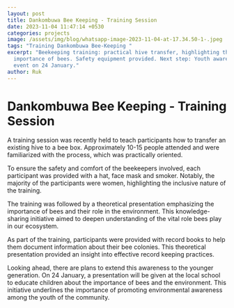 ```yaml
---
layout: post
title: Dankombuwa Bee Keeping - Training Session
date: 2023-11-04 11:47:14 +0530
categories: projects
image: /assets/img/blog/whatsapp-image-2023-11-04-at-17.34.50-1-.jpeg
tags: "Training Dankombuwa Bee-Keeping "
excerpt: "Beekeeping training: practical hive transfer, highlighting the
  importance of bees. Safety equipment provided. Next step: Youth awareness
  event on 24 January."
author: Ruk
---
```

# Dankombuwa Bee Keeping - Training Session

A training session was recently held to teach participants how to transfer an existing hive to a bee box.  Approximately 10-15 people attended and were familiarized with the process, which was practically oriented.  

To ensure the safety and comfort of the beekeepers involved, each participant was provided with a hat, face mask and smoker. Notably, the majority of the participants were women, highlighting the inclusive nature of the training.

The training was followed by a theoretical presentation emphasizing the importance of bees and their role in the environment. This knowledge-sharing initiative aimed to deepen understanding of the vital role bees play in our ecosystem.

As part of the training, participants were provided with record books to help them document information about their bee colonies. This theoretical presentation provided an insight into effective record keeping practices.

Looking ahead, there are plans to extend this awareness to the younger generation. On 24 January, a presentation will be given at the local school to educate children about the importance of bees and the environment. This initiative underlines the importance of promoting environmental awareness among the youth of the community.
